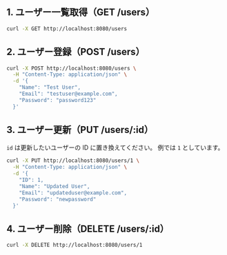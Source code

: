 ## 1. ユーザー一覧取得（GET /users）

```bash
curl -X GET http://localhost:8080/users
```

## 2. ユーザー登録（POST /users）

```bash
curl -X POST http://localhost:8080/users \
  -H "Content-Type: application/json" \
  -d '{
    "Name": "Test User",
    "Email": "testuser@example.com",
    "Password": "password123"
  }'
```

## 3. ユーザー更新（PUT /users/\:id）

`id` は更新したいユーザーの ID に置き換えてください。
例では `1` としています。

```bash
curl -X PUT http://localhost:8080/users/1 \
  -H "Content-Type: application/json" \
  -d '{
    "ID": 1,
    "Name": "Updated User",
    "Email": "updateduser@example.com",
    "Password": "newpassword"
  }'
```

## 4. ユーザー削除（DELETE /users/\:id）

```bash
curl -X DELETE http://localhost:8080/users/1
```
